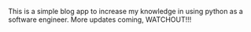 This is a simple blog app to increase my knowledge in using python
as a software engineer. More updates coming, WATCHOUT!!!